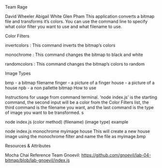 Team Rage

David Wheeler
Abigail White
Glen Pham
This application converts a bitmap file and transforms it’s colors. You can use the command line to specify what color filter you want to use and what filename to use.

Color Filters

invertcolors : This command inverts the bitmap’s colors

monochrome : This command changes the bitmap to black and white

randomcolors : This command changes the bitmap’s colors to random

Image Types

bmp - a bitmap filename
finger - a picture of a finger
house - a picture of a house
npb - a non pallette bitmap
How to use

Instructions for usage from command terminal. ‘node index.js’ is the starting command, the second input will be a color from the Color Filters list, the third command is the filename you want, and the last command is the type of image you want to be transformed. s

node index.js (color method) (filename) (image type)
example

node index.js monochrome myimage house
This will create a new house image using the monochrome filter and name the file as myimage.bmp

Resources & Attributes

Mocha
Chai
Reference Team Gnoevil: https://github.com/gnoevil/lab-04-bitmap/blob/lab-gnoevil/index.js
